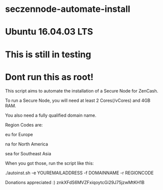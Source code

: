 # seczennode-automate-install
# Ubuntu 16.04.03 LTS
# This is still in testing
# Dont run this as root!

This script aims to automate the installation of a Secure Node for ZenCash.

To run a Secure Node, you will need at least 2 Cores(/vCores) and 4GB RAM.

You also need a fully qualified domain name.

Region Codes are:

eu for Europe

na for North America

sea for Southeast Asia


When you got those, run the script like this:

./autoinst.sh -e YOUREMAILADDRESS -f DOMAINNAME -r REGIONCODE 



Donations appreciated :)
znkXFdS6MVZFxiqoytcGi29J75jzwMtKH1B
